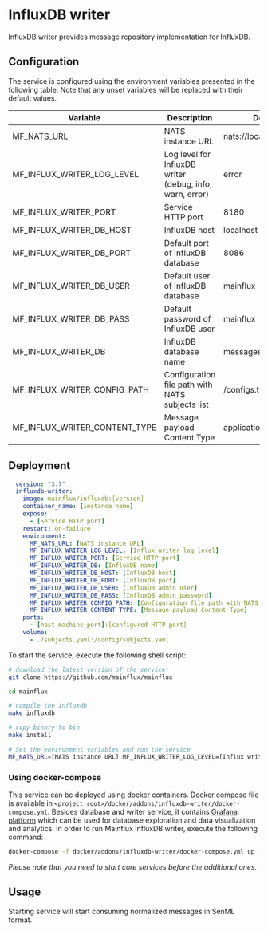 # InfluxDB writer

InfluxDB writer provides message repository implementation for InfluxDB.

## Configuration

The service is configured using the environment variables presented in the
following table. Note that any unset variables will be replaced with their
default values.

| Variable                      | Description                                              | Default                |
| ----------------------------- | -------------------------------------------------------- | ---------------------- |
| MF_NATS_URL                   | NATS instance URL                                        | nats://localhost:4222  |
| MF_INFLUX_WRITER_LOG_LEVEL    | Log level for InfluxDB writer (debug, info, warn, error) | error                  |
| MF_INFLUX_WRITER_PORT         | Service HTTP port                                        | 8180                   |
| MF_INFLUX_WRITER_DB_HOST      | InfluxDB host                                            | localhost              |
| MF_INFLUX_WRITER_DB_PORT      | Default port of InfluxDB database                        | 8086                   |
| MF_INFLUX_WRITER_DB_USER      | Default user of InfluxDB database                        | mainflux               |
| MF_INFLUX_WRITER_DB_PASS      | Default password of InfluxDB user                        | mainflux               |
| MF_INFLUX_WRITER_DB           | InfluxDB database name                                   | messages               |
| MF_INFLUX_WRITER_CONFIG_PATH  | Configuration file path with NATS subjects list          | /configs.toml          |
| MF_INFLUX_WRITER_CONTENT_TYPE | Message payload Content Type                             | application/senml+json |

## Deployment

```yaml
  version: "3.7"
  influxdb-writer:
    image: mainflux/influxdb:[version]
    container_name: [instance name]
    expose:
      - [Service HTTP port]
    restart: on-failure
    environment:
      MF_NATS_URL: [NATS instance URL]
      MF_INFLUX_WRITER_LOG_LEVEL: [Influx writer log level]
      MF_INFLUX_WRITER_PORT: [Service HTTP port]
      MF_INFLUX_WRITER_DB: [InfluxDB name]
      MF_INFLUX_WRITER_DB_HOST: [InfluxDB host]
      MF_INFLUX_WRITER_DB_PORT: [InfluxDB port]
      MF_INFLUX_WRITER_DB_USER: [InfluxDB admin user]
      MF_INFLUX_WRITER_DB_PASS: [InfluxDB admin password]
      MF_INFLUX_WRITER_CONFIG_PATH: [Configuration file path with NATS subjects list]
      MF_INFLUX_WRITER_CONTENT_TYPE: [Message payload Content Type]
    ports:
      - [host machine port]:[configured HTTP port]
    volume:
      - ./subjects.yaml:/config/subjects.yaml
```

To start the service, execute the following shell script:

```bash
# download the latest version of the service
git clone https://github.com/mainflux/mainflux

cd mainflux

# compile the influxdb
make influxdb

# copy binary to bin
make install

# Set the environment variables and run the service
MF_NATS_URL=[NATS instance URL] MF_INFLUX_WRITER_LOG_LEVEL=[Influx writer log level] MF_INFLUX_WRITER_PORT=[Service HTTP port] MF_INFLUX_WRITER_DB=[InfluxDB database name] MF_INFLUX_WRITER_DB_HOST=[InfluxDB database host] MF_INFLUX_WRITER_DB_PORT=[InfluxDB database port] MF_INFLUX_WRITER_DB_USER=[InfluxDB admin user] MF_INFLUX_WRITER_DB_PASS=[InfluxDB admin password] MF_INFLUX_WRITER_CONFIG_PATH=[Configuration file path with filters list] $GOBIN/mainflux-influxdb
```

### Using docker-compose

This service can be deployed using docker containers.
Docker compose file is available in `<project_root>/docker/addons/influxdb-writer/docker-compose.yml`. Besides database
and writer service, it contains [Grafana platform](https://grafana.com/) which can be used for database
exploration and data visualization and analytics. In order to run Mainflux InfluxDB writer, execute the following command:

```bash
docker-compose -f docker/addons/influxdb-writer/docker-compose.yml up -d
```

_Please note that you need to start core services before the additional ones._

## Usage

Starting service will start consuming normalized messages in SenML format.

[doc]: http://mainflux.readthedocs.io
